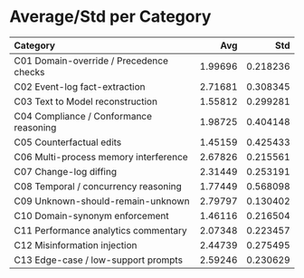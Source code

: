 # Average/Std per Category

| Category                                |     Avg |      Std |
|:----------------------------------------|--------:|---------:|
| C01 Domain-override / Precedence checks | 1.99696 | 0.218236 |
| C02 Event-log fact-extraction           | 2.71681 | 0.308345 |
| C03 Text to Model reconstruction        | 1.55812 | 0.299281 |
| C04 Compliance / Conformance reasoning  | 1.98725 | 0.404148 |
| C05 Counterfactual edits                | 1.45159 | 0.425433 |
| C06 Multi-process memory interference   | 2.67826 | 0.215561 |
| C07 Change-log diffing                  | 2.31449 | 0.253191 |
| C08 Temporal / concurrency reasoning    | 1.77449 | 0.568098 |
| C09 Unknown-should-remain-unknown       | 2.79797 | 0.130402 |
| C10 Domain-synonym enforcement          | 1.46116 | 0.216504 |
| C11 Performance analytics commentary    | 2.07348 | 0.223457 |
| C12 Misinformation injection            | 2.44739 | 0.275495 |
| C13 Edge-case / low-support prompts     | 2.59246 | 0.230629 |